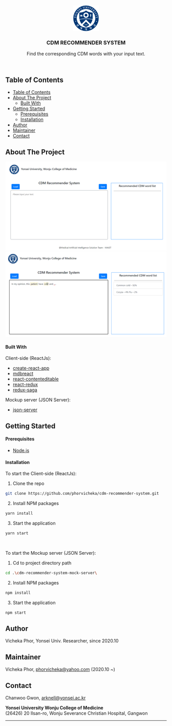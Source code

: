 <!-- PROJECT LOGO -->
<br />
<p align="center">
  <a href="https://github.com/phorvicheka/cdm-recommender-system">
    <img src="./docs/statics/images/logo.png" alt="Logo" width="80" height="80">
  </a>

  <h3 align="center">CDM RECOMMENDER SYSTEM</h3>

  <p align="center">
    Find the corresponding CDM words with your input text.
  </p>
</p>
<br />



<!-- TABLE OF CONTENTS -->
## Table of Contents

- [Table of Contents](#table-of-contents)
- [About The Project](#about-the-project)
    - [Built With](#built-with)
- [Getting Started](#getting-started)
    - [Prerequisites](#prerequisites)
    - [Installation](#installation)
- [Author](#author)
- [Maintainer](#maintainer)
- [Contact](#contact)



<!-- ABOUT THE PROJECT -->
## About The Project

![CDM Recommender System - screenshot01](./docs/statics/images/screenshot01.png)
![CDM Recommender System - screenshot02](./docs/statics/images/screenshot02.png)



#### Built With

Client-side (ReactJs):
* [create-react-app](https://github.com/facebook/create-react-app)
* [mdbreact](https://github.com/mdbootstrap/React-Bootstrap-with-Material-Design)
* [react-contenteditable](https://github.com/lovasoa/react-contenteditable)
* [react-redux](https://github.com/reduxjs/react-redux)
* [redux-saga](https://github.com/redux-saga/redux-saga)

Mockup server (JSON Server):
* [json-server](https://github.com/typicode/json-server)



<!-- GETTING STARTED -->
## Getting Started


#### Prerequisites

* [Node.js](https://nodejs.org/en/download/)


#### Installation

To start the Client-side (ReactJs):

1. Clone the repo
```sh
git clone https://github.com/phorvicheka/cdm-recommender-system.git
```
2. Install NPM packages
```sh
yarn install
```
3. Start the application
```sh
yarn start
```
<br />

To start the Mockup server (JSON Server):
1. Cd to project directory path
```sh
cd .\cdm-recommender-system-mock-server\
```
2. Install NPM packages
```sh
npm install
```
3. Start the application
```sh
npm start
```


## Author
Vicheka Phor, Yonsei Univ. Researcher, since 2020.10


## Maintainer
Vicheka Phor, phorvicheka@yahoo.com (2020.10 ~)


<!-- CONTACT -->
## Contact
Chanwoo Gwon, arknell@yonsei.ac.kr

<b>Yonsei University Wonju College of Medicine</b><br />
(26426) 20 Ilsan-ro, Wonju Severance Christian Hospital, Gangwon
<br /><hr /><br />
